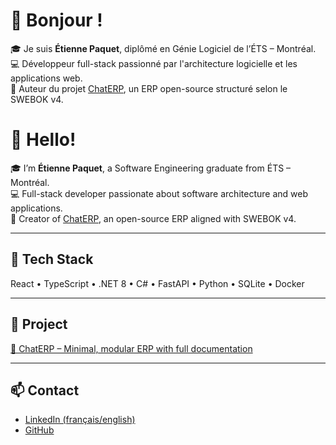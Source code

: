 # 👋 Bonjour !

🎓 Je suis **Étienne Paquet**, diplômé en Génie Logiciel de l’ÉTS – Montréal.  
💻 Développeur full-stack passionné par l'architecture logicielle et les applications web.  
🚀 Auteur du projet [ChatERP](https://github.com/EtiennePaquet85/ChatERP), un ERP open-source structuré selon le SWEBOK v4.  

# 👋 Hello!

🎓 I’m **Étienne Paquet**, a Software Engineering graduate from ÉTS – Montréal.  
💻 Full-stack developer passionate about software architecture and web applications.  
🚀 Creator of [ChatERP](https://github.com/EtiennePaquet85/ChatERP), an open-source ERP aligned with SWEBOK v4.  

---

## 🧰 Tech Stack

React • TypeScript • .NET 8 • C# • FastAPI • Python • SQLite • Docker

---

## 📂 Project

[🔗 ChatERP – Minimal, modular ERP with full documentation](https://github.com/EtiennePaquet85/ChatERP)

---

## 📫 Contact

- [LinkedIn (français/english)](https://linkedin.com/in/etiennepaquet)
- [GitHub](https://github.com/EtiennePaquet85)
